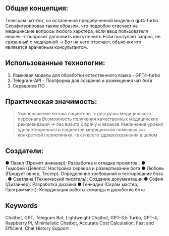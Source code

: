## Общая концепция:
Телеграм чат-бот, со встроенной предобученной моделью gpt4-turbo. Сконфигурирован таким образом, что подробно отвечает на медицинские вопросы любого харктера, если ввод пользователя неясен -> попросит дополнить или уточнить
Если поступает запрос, не связанный с медициной -> Бот на него отвечает, объясняя что являвется врачебным консультантом.

## Использованные технологии:
1. Языковая модель для обработки естественного языка - GPT4-turbo
2. Telegram-API - Платформа для создания и размещения чат бота
3. Серверное ПО

## Практическая значимость:
> Умененьшение потока пациетнов -> разгрузка медицинского персонала
> Возможность получения качественных медицинских рекомендаций -> без визита к врачу и звонков
> Увеличение уровня удовлетворенности пациентов медицинской помощью как конкретной поликлиники, так и всего здравоохранения в целом

## Создатели:
● Павел (Промпт инженер): Разработка и отладка промптов .
● Тимофей (Девопс): Настройка сервера и развертывание бота
● Любовь (Продукт овнер, Тестер): Определение требований и тестирование
бота .
● Светлана (Технический писатель): Создание документации
● София (Дизайнер): Разработка дизайна
● Геннадий (Скрам мастер, Программист): Координация работы команды и
доработка бота

## Keywords
Chatbot, GPT, Telegram Bot, Lightweight Chatbot, GPT-3.5 Turbo, GPT-4, Raspberry Pi, Minimalistic Chatbot, Accurate Cost Calculation, Fast and Efficient, Chat History Support




